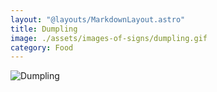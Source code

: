 ```yaml
---
layout: "@layouts/MarkdownLayout.astro"
title: Dumpling
image: ./assets/images-of-signs/dumpling.gif
category: Food
---
```


![Dumpling](@signs/dumpling.gif)
